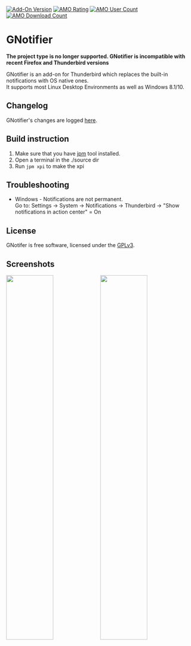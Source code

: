 [![Add-On Version](https://img.shields.io/amo/v/gnotifier.svg?label=thunderbird%20add-on)](https://addons.mozilla.org/de/thunderbird/addon/gnotifier/) [![AMO Rating](https://img.shields.io/amo/stars/gnotifier.svg)](https://addons.mozilla.org/de/thunderbird/addon/gnotifier/) [![AMO User Count](https://img.shields.io/amo/users/gnotifier.svg)](https://addons.mozilla.org/de/thunderbird/addon/gnotifier/) [![AMO Download Count](https://img.shields.io/amo/d/gnotifier.svg)](https://addons.mozilla.org/de/thunderbird/addon/gnotifier/)


# GNotifier

**The project type is no longer supported. GNotifier is incompatible with recent Firefox and Thunderbird versions**

GNotifier is an add-on for Thunderbird which replaces the built-in notifications with OS native ones.  
It supports most Linux Desktop Environments as well as Windows 8.1/10.

## Changelog

GNotifier's changes are logged [here](https://github.com/mkiol/GNotifier/blob/master/CHANGELOG.md).

## Build instruction

1. Make sure that you have [jpm](https://developer.mozilla.org/en-US/Add-ons/SDK/Tools/jpm#Installation) tool installed.
2. Open a terminal in the ./source dir
3. Run ``jpm xpi`` to make the xpi

## Troubleshooting

* Windows - Notifications are not permanent.  
  Go to: Settings -> System -> Notifications -> Thunderbird -> "Show notifications in action center" = On

## License

GNotifer is free software, licensed under the [GPLv3](https://github.com/mkiol/GNotifier/blob/master/LICENSE).

## Screenshots

<img src="https://raw.github.com/mkiol/GNotifier/master/misc/gnome.png" width="50%"/><img src="https://raw.github.com/mkiol/GNotifier/master/misc/win10.png" width="50%"/>
